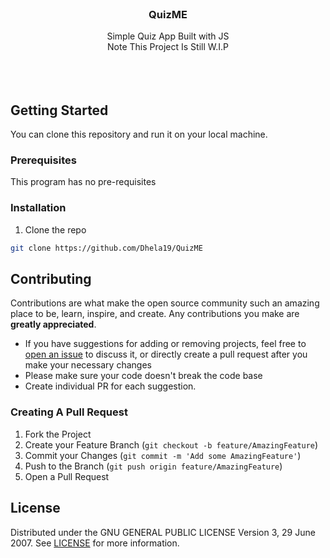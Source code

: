 <br/>
   <h3 align="center"> QuizME </h3> 
  
   <p align="center"> 
    Simple Quiz App Built with JS
     <br/> 
     Note This Project Is Still W.I.P 
     <br/> 
     <br/> 
     <br/> 
     <br/> 
 

 ## Getting Started 
  
 You can clone this repository and run it on your local machine.
  
 ### Prerequisites 
  
 This program has no pre-requisites 
  
 ### Installation 
  
 1. Clone the repo 
  
 ```sh 
 git clone https://github.com/Dhela19/QuizME
 ``` 
  
 ## Contributing 
  
 Contributions are what make the open source community such an amazing place to be,  learn, inspire, and create. Any contributions you make are **greatly appreciated**. 
  
 - If you have suggestions for adding or removing projects, feel free to [open an issue](https://github.com/Dhela19/QuizMe/issues/new) to discuss it, or directly create a pull request after you make your necessary changes
 - Please make sure your code doesn't break the code base
 - Create individual PR for each suggestion. 
 

 ### Creating A Pull Request 
  
 1. Fork the Project 
 2. Create your Feature Branch (`git checkout -b feature/AmazingFeature`) 
 3. Commit your Changes (`git commit -m 'Add some AmazingFeature'`) 
 4. Push to the Branch (`git push origin feature/AmazingFeature`) 
 5. Open a Pull Request 
  
 ## License 
  
 Distributed under the GNU GENERAL PUBLIC LICENSE
                   Version 3, 29 June 2007. See [LICENSE](https://github.com/ShaanCoding/ReadME-Generator/blob/main/LICENSE.md) for more information. 
